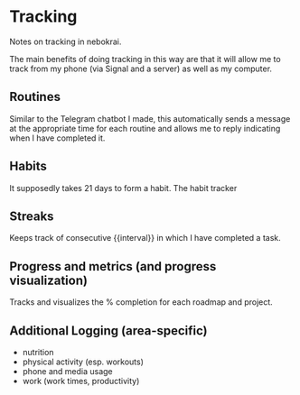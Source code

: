 # Tracking

Notes on tracking in nebokrai.

The main benefits of doing tracking in this way are that it will allow me to 
track from my phone (via Signal and a server) as well as my computer.

## Routines

Similar to the Telegram chatbot I made, this automatically sends a message at 
the appropriate time for each routine and allows me to reply indicating when I 
have completed it.

## Habits

It supposedly takes 21 days to form a habit. The habit tracker 

## Streaks

Keeps track of consecutive {{interval}} in which I have completed a task.

## Progress and metrics (and progress visualization)

Tracks and visualizes the % completion for each roadmap and project.

## Additional Logging (area-specific)

* nutrition
* physical activity (esp. workouts)
* phone and media usage
* work (work times, productivity)

